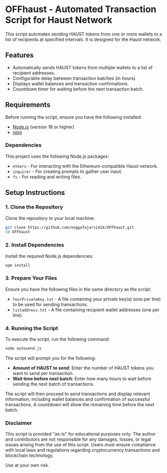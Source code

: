 
# OFFhaust - Automated Transaction Script for Haust Network

This script automates sending HAUST tokens from one or more wallets to a list of recipients at specified intervals. It is designed for the Haust network.

## Features

- Automatically sends HAUST tokens from multiple wallets to a list of recipient addresses.
- Configurable delay between transaction batches (in hours).
- Displays wallet balances and transaction confirmations.
- Countdown timer for waiting before the next transaction batch.

## Requirements

Before running the script, ensure you have the following installed:

- [Node.js](https://nodejs.org/) (version 18 or higher)
- [npm](https://www.npmjs.com/)

### Dependencies

This project uses the following Node.js packages:

- `ethers` - For interacting with the Ethereum-compatible Haust network.
- `inquirer` - For creating prompts to gather user input.
- `fs` - For reading and writing files.

## Setup Instructions

### 1. Clone the Repository

Clone the repository to your local machine:

```bash
git clone https://github.com/anggafajarsidik/OFFhaust.git
cd OFFhaust
```

### 2. Install Dependencies

Install the required Node.js dependencies:

```bash
npm install
```

### 3. Prepare Your Files

Ensure you have the following files in the same directory as the script:

- `YourPrivateKey.txt` - A file containing your private key(s) (one per line) to be used for sending transactions.
- `listaddress.txt` - A file containing recipient wallet addresses (one per line).

### 4. Running the Script

To execute the script, run the following command:

```bash
node autosend.js
```

The script will prompt you for the following:

- **Amount of HAUST to send**: Enter the number of HAUST tokens you want to send per transaction.
- **Wait time before next batch**: Enter how many hours to wait before sending the next batch of transactions.

The script will then proceed to send transactions and display relevant information, including wallet balances and confirmation of successful transactions. A countdown will show the remaining time before the next batch.

### Disclaimer
This script is provided "as-is" for educational purposes only. The author and contributors are not responsible for any damages, losses, or legal issues arising from the use of this script. Users must ensure compliance with local laws and regulations regarding cryptocurrency transactions and blockchain technology.

Use at your own risk.
